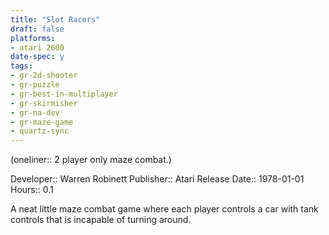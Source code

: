 ```yaml
---
title: "Slot Racers"
draft: false
platforms:
- atari 2600
date-spec: y
tags:
- gr-2d-shooter
- gr-puzzle 
- gr-best-in-multiplayer
- gr-skirmisher
- gr-na-dev
- gr-maze-game 
- quartz-sync
---
```


(oneliner:: 2 player only maze combat.)

Developer:: Warren Robinett
Publisher:: Atari
Release Date:: 1978-01-01
Hours:: 0.1

A neat little maze combat game where each player controls a car with tank controls that is incapable of turning around.
